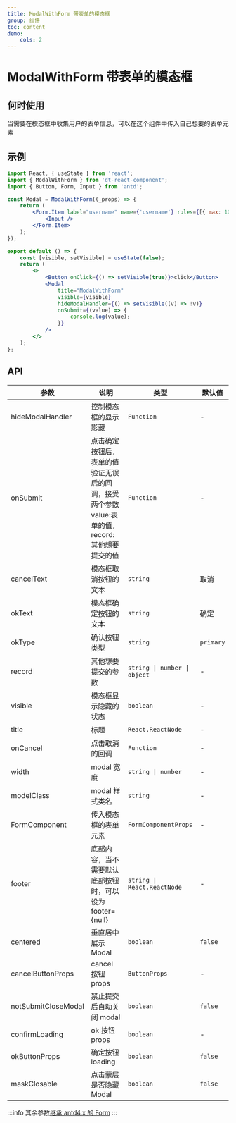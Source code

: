 ```yaml
---
title: ModalWithForm 带表单的模态框
group: 组件
toc: content
demo:
    cols: 2
---
```


# ModalWithForm 带表单的模态框

## 何时使用

当需要在模态框中收集用户的表单信息，可以在这个组件中传入自己想要的表单元素

## 示例

```jsx
import React, { useState } from 'react';
import { ModalWithForm } from 'dt-react-component';
import { Button, Form, Input } from 'antd';

const Modal = ModalWithForm((_props) => {
    return (
        <Form.Item label="username" name={'username'} rules={[{ max: 10 }]}>
            <Input />
        </Form.Item>
    );
});

export default () => {
    const [visible, setVisible] = useState(false);
    return (
        <>
            <Button onClick={() => setVisible(true)}>click</Button>
            <Modal
                title="ModalWithForm"
                visible={visible}
                hideModalHandler={() => setVisible((v) => !v)}
                onSubmit={(value) => {
                    console.log(value);
                }}
            />
        </>
    );
};
```

## API

| 参数                | 说明                                                                                           | 类型                         | 默认值    |
| ------------------- | ---------------------------------------------------------------------------------------------- | ---------------------------- | --------- |
| hideModalHandler    | 控制模态框的显示影藏                                                                           | `Function`                   | -         |
| onSubmit            | 点击确定按钮后，表单的值验证无误后的回调，接受两个参数 value:表单的值，record:其他想要提交的值 | `Function`                   | -         |
| cancelText          | 模态框取消按钮的文本                                                                           | `string`                     | 取消      |
| okText              | 模态框确定按钮的文本                                                                           | `string`                     | 确定      |
| okType              | 确认按钮类型                                                                                   | `string`                     | `primary` |
| record              | 其他想要提交的参数                                                                             | `string \| number \| object` | -         |
| visible             | 模态框显示隐藏的状态                                                                           | `boolean`                    | -         |
| title               | 标题                                                                                           | `React.ReactNode`            | -         |
| onCancel            | 点击取消的回调                                                                                 | `Function`                   | -         |
| width               | modal 宽度                                                                                     | `string \| number`           | -         |
| modelClass          | modal 样式类名                                                                                 | `string`                     | -         |
| FormComponent       | 传入模态框的表单元素                                                                           | `FormComponentProps`         | -         |
| footer              | 底部内容，当不需要默认底部按钮时，可以设为 footer={null}                                       | `string \| React.ReactNode`  | -         |
| centered            | 垂直居中展示 Modal                                                                             | `boolean`                    | `false`   |
| cancelButtonProps   | cancel 按钮 props                                                                              | `ButtonProps`                | -         |
| notSubmitCloseModal | 禁止提交后自动关闭 modal                                                                       | `boolean`                    | `false`   |
| confirmLoading      | ok 按钮 props                                                                                  | `boolean`                    | -         |
| okButtonProps       | 确定按钮 loading                                                                               | `boolean`                    | `false`   |
| maskClosable        | 点击蒙层是否隐藏 Modal                                                                         | `boolean`                    | `false`   |

:::info
其余参数[继承 antd4.x 的 Form](https://ant.design/components/form-cn/#API)
:::
